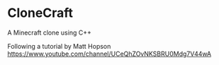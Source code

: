 # CloneCraft
A Minecraft clone using C++

Following a tutorial by Matt Hopson
https://www.youtube.com/channel/UCeQhZOvNKSBRU0Mdg7V44wA
